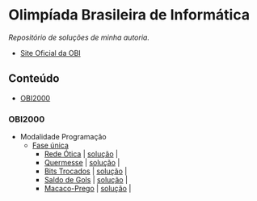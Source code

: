 # Olimpíada Brasileira de Informática 
_Repositório de soluções de minha autoria._
* [Site Oficial da OBI](https://olimpiada.ic.unicamp.br/)
## Conteúdo
- [OBI2000](#obi2000)
### OBI2000
- Modalidade Programação
  - [Fase única](/obi2000/ProvaOBI2000_f1p2.pdf)
    - [Rede Ótica](https://neps.academy/br/exercise/302) | [solução]() |
    - [Quermesse](https://neps.academy/br/exercise/648) | [solução](/obi2000/solutions/quermesse.cpp) |
    - [Bits Trocados](https://neps.academy/br/exercise/649) | [solução](/obi2000/solutions/bitstrocados.cpp) |
    - [Saldo de Gols](https://neps.academy/br/exercise/650) | [solução](/obi2000/solutions/saldodegols.cpp) |
    - [Macaco-Prego](https://neps.academy/br/exercise/651) | [solução](/obi2000/solutions/macacoprego.cpp) |